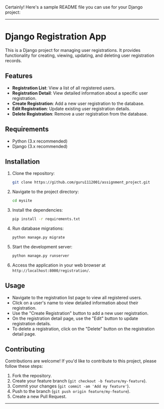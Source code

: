 Certainly! Here's a sample README file you can use for your Django project:

---

# Django Registration App

This is a Django project for managing user registrations. It provides functionality for creating, viewing, updating, and deleting user registration records.

## Features

- **Registration List**: View a list of all registered users.
- **Registration Detail**: View detailed information about a specific user registration.
- **Create Registration**: Add a new user registration to the database.
- **Edit Registration**: Update existing user registration details.
- **Delete Registration**: Remove a user registration from the database.

## Requirements

- Python (3.x recommended)
- Django (3.x recommended)

## Installation

1. Clone the repository:

   ```bash
   git clone https://github.com/guru1112001/assignment_project.git
   ```

2. Navigate to the project directory:

   ```bash
   cd mysite
   ```

3. Install the dependencies:

   ```bash
   pip install -r requirements.txt
   ```

4. Run database migrations:

   ```bash
   python manage.py migrate
   ```

5. Start the development server:

   ```bash
   python manage.py runserver
   ```

6. Access the application in your web browser at `http://localhost:8000/registration/`.

## Usage

- Navigate to the registration list page to view all registered users.
- Click on a user's name to view detailed information about their registration.
- Use the "Create Registration" button to add a new user registration.
- On the registration detail page, use the "Edit" button to update registration details.
- To delete a registration, click on the "Delete" button on the registration detail page.

## Contributing

Contributions are welcome! If you'd like to contribute to this project, please follow these steps:

1. Fork the repository.
2. Create your feature branch (`git checkout -b feature/my-feature`).
3. Commit your changes (`git commit -am 'Add my feature'`).
4. Push to the branch (`git push origin feature/my-feature`).
5. Create a new Pull Request.


---
